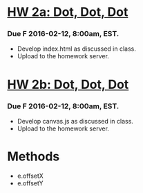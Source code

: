 # [HW 2a: Dot, Dot, Dot](index.html)
### Due F 2016-02-12, 8:00am, EST.
  * Develop index.html as discussed in class.
  * Upload to the homework server.

# [HW 2b: Dot, Dot, Dot](dotconn.js)
### Due F 2016-02-12, 8:00am, EST.
  * Develop canvas.js as discussed in class.
  * Upload to the homework server.

# Methods
  * e.offsetX
  * e.offsetY
